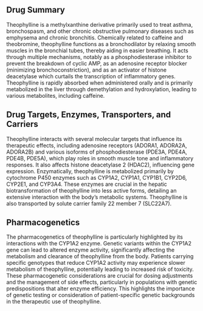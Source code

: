 ## Drug Summary
Theophylline is a methylxanthine derivative primarily used to treat asthma, bronchospasm, and other chronic obstructive pulmonary diseases such as emphysema and chronic bronchitis. Chemically related to caffeine and theobromine, theophylline functions as a bronchodilator by relaxing smooth muscles in the bronchial tubes, thereby aiding in easier breathing. It acts through multiple mechanisms, notably as a phosphodiesterase inhibitor to prevent the breakdown of cyclic AMP, as an adenosine receptor blocker (minimizing bronchoconstriction), and as an activator of histone deacetylase which curtails the transcription of inflammatory genes. Theophylline is rapidly absorbed when administered orally and is primarily metabolized in the liver through demethylation and hydroxylation, leading to various metabolites, including caffeine.

## Drug Targets, Enzymes, Transporters, and Carriers
Theophylline interacts with several molecular targets that influence its therapeutic effects, including adenosine receptors (ADORA1, ADORA2A, ADORA2B) and various isoforms of phosphodiesterase (PDE3A, PDE4A, PDE4B, PDE5A), which play roles in smooth muscle tone and inflammatory responses. It also affects histone deacetylase 2 (HDAC2), influencing gene expression. Enzymatically, theophylline is metabolized primarily by cytochrome P450 enzymes such as CYP1A2, CYP1A1, CYP1B1, CYP2D6, CYP2E1, and CYP3A4. These enzymes are crucial in the hepatic biotransformation of theophylline into less active forms, detailing an extensive interaction with the body’s metabolic systems. Theophylline is also transported by solute carrier family 22 member 7 (SLC22A7).

## Pharmacogenetics
The pharmacogenetics of theophylline is particularly highlighted by its interactions with the CYP1A2 enzyme. Genetic variants within the CYP1A2 gene can lead to altered enzyme activity, significantly affecting the metabolism and clearance of theophylline from the body. Patients carrying specific genotypes that reduce CYP1A2 activity may experience slower metabolism of theophylline, potentially leading to increased risk of toxicity. These pharmacogenetic considerations are crucial for dosing adjustments and the management of side effects, particularly in populations with genetic predispositions that alter enzyme efficiency. This highlights the importance of genetic testing or consideration of patient-specific genetic backgrounds in the therapeutic use of theophylline.
